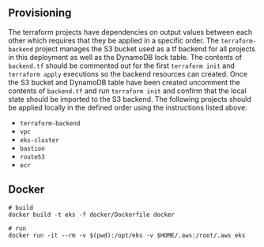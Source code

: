 ## Provisioning

The terraform projects have dependencies on output values between each other which requires that they be applied in a specific order. The `terraform-backend` project manages the S3 bucket used as a tf backend for all projects in this deployment as well as the DynamoDB lock table. The contents of `backend.tf` should be commented out for the first `terraform init` and `terraform apply` executions so the backend resources can created. Once the S3 bucket and DynamoDB table have been created uncomment the contents of `backend.tf` and run `terraform init` and confirm that the local state should be imported to the S3 backend. The following projects should be applied locally in the defined order using the instructions listed above:

- `terraform-backend`
- `vpc`
- `eks-cluster`
- `bastion`
- `route53`
- `ecr`

## Docker

```
# build
docker build -t eks -f docker/Dockerfile docker

# run
docker run -it --rm -v $(pwd):/opt/eks -v $HOME/.aws:/root/.aws eks
```